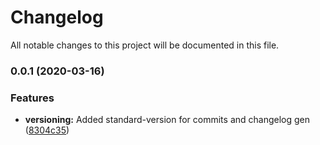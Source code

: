 # Changelog

All notable changes to this project will be documented in this file.
### 0.0.1 (2020-03-16)


### Features

* **versioning:** Added standard-version for commits and changelog gen ([8304c35](https://github.com/DataHearth/RBNB-BACK/commit/8304c3506d627aca7c8cf81fe6c0585bf023b081))
